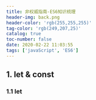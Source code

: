 ```yaml
---
title: 非权威指南-ES6知识梳理
header-img: back.png
header-color: 'rgb(255,255,255)'
tag-color: 'rgb(249,207,25)'
catalog: true
toc-number: false
date: 2020-02-22 11:03:55
tags: ['javaScript', 'ES6']
---
```


## 1. let & const

### 1.1 let